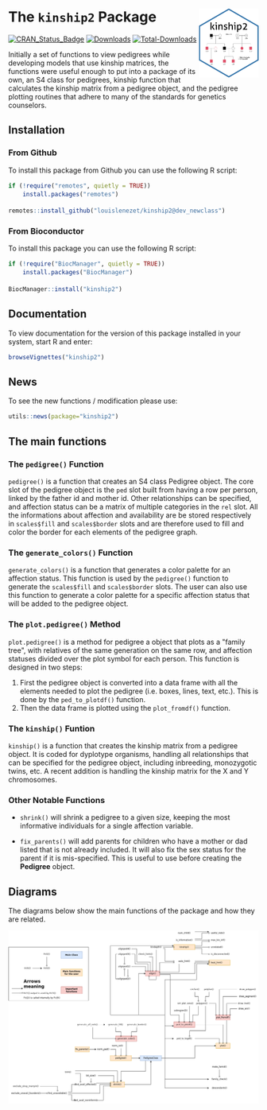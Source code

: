 # The `kinship2` Package <img src="./inst/figures/icon_kinship2.png" align="right" height="139" />

[![CRAN_Status_Badge](http://www.r-pkg.org/badges/version/kinship2)](https://CRAN.R-project.org/package=kinship2)
[![Downloads](http://cranlogs.r-pkg.org/badges/kinship2)](https://CRAN.R-project.org/package=kinship2)
[![Total-Downloads](https://cranlogs.r-pkg.org/badges/grand-total/kinship2)](https://CRAN.R-project.org/package=kinship2)

Initially a set of functions to view pedigrees while developing models that use kinship matrices, the functions were useful enough to put into a package of its own, an S4 class for pedigrees, kinship function that calculates the kinship matrix from a pedigree object, and the pedigree plotting routines that adhere to many of the standards for genetics counselors.

## Installation

### From Github

To install this package from Github you can use the following R script:

```R
if (!require("remotes", quietly = TRUE))
    install.packages("remotes")

remotes::install_github("louislenezet/kinship2@dev_newclass")
````

### From Bioconductor

To install this package you can use the following R script:

```R
if (!require("BiocManager", quietly = TRUE))
    install.packages("BiocManager")

BiocManager::install("kinship2")
```

## Documentation

To view documentation for the version of this package installed in your system, start R and enter:

```R
browseVignettes("kinship2")
```

## News

To see the new functions / modification please use:

```R
utils::news(package="kinship2")
```

## The main functions

### The `pedigree()` Function

`pedigree()` is a function that creates an S4 class Pedigree object. The core slot of the pedigree object is the `ped` slot built from having a row per person, linked by the father id and mother id. Other relationships can be specified, and affection status can be a matrix of multiple categories in the `rel` slot. All the informations about affection and availability are be stored respectively in `scales$fill` and `scales$border` slots and are therefore used to fill and color the border for each elements of the pedigree graph.

### The `generate_colors()` Function

`generate_colors()` is a function that generates a color palette for an affection status. This function is used by the `pedigree()` function to generate the `scales$fill` and `scales$border` slots. The user can also use this function to generate a color palette for a specific affection status that will be added to the pedigree object.

### The `plot.pedigree()` Method

`plot.pedigree()` is a method for pedigree a object that plots as a "family tree", with relatives of the same generation on the same row, and affection statuses divided over the plot symbol for each person. This function is designed in two steps:

1. First the pedigree object is converted into a data frame with all the elements needed to plot the pedigree (i.e. boxes, lines, text, etc.). This is done by the `ped_to_plotdf()` function.
2. Then the data frame is plotted using the `plot_fromdf()` function.

### The `kinship()` Funtion

`kinship()` is a function that creates the kinship matrix from a pedigree object. It is coded for dyplotype organisms, handling all relationships that can be specified for the pedigree object, including inbreeding, monozygotic twins, etc. A recent addition is handling the kinship matrix for the X and Y chromosomes.  

### Other Notable Functions

* `shrink()` will shrink a pedigree to a given size, keeping the most informative individuals for a single affection variable.

* `fix_parents()` will add parents for children who have a mother or dad listed that is not already included. It will also fix the sex status for the parent if it is mis-specified. This is useful to use before creating the **Pedigree** object.

## Diagrams

The diagrams below show the main functions of the package and how they are related.

![kinship2 Diagram](./inst/figures/kinship2_diagram.png)